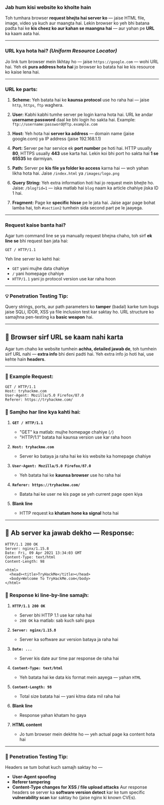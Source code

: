 ### Jab hum kisi website ko kholte hain

Toh tumhara browser **request bhejta hai server ko** — jaise HTML file, image, video ya kuch aur maangta hai.
Lekin browser ko yeh bhi batana padta hai ke **kis cheez ko aur kahan se maangna hai** — aur yahan pe **URL** ka kaam aata hai.

---

### URL kya hota hai? *(Uniform Resource Locator)*

Jo link tum browser mein likhtay ho — jaise `https://google.com` — wohi URL hai.
Yeh ek **pura address hota hai** jo browser ko batata hai ke kis resource ko kaise lena hai.

---

### URL ke parts:

1. **Scheme:**
   Yeh batata hai ke **kaunsa protocol** use ho raha hai — jaise `http`, `https`, `ftp` waghera.

2. **User:**
   Kabhi kabhi tumhe server pe login karna hota hai. URL ke andar **username\:password** daal ke bhi login ho sakta hai.
   Example: `ftp://username:password@ftp.example.com`

3. **Host:**
   Yeh hota hai **server ka address** — domain name (jaise google.com) ya IP address (jaise 192.168.1.1)

4. **Port:**
   Server pe har service ek **port number** pe hoti hai. HTTP usually **80**, HTTPS usually **443** use karta hai.
   Lekin koi bhi port ho sakta hai **1 se 65535** ke darmiyan.

5. **Path:**
   Server pe **kis file ya folder ko access** karna hai — woh yahan likha hota hai.
   Jaise `/index.html` ya `/images/logo.png`

6. **Query String:**
   Yeh extra information hoti hai jo request mein bhejte ho.
   Jaise: `/blog?id=1` — iska matlab hai `blog` naam ka article chahiye jiska ID 1 hai.

7. **Fragment:**
   Page ke **specific hisse** pe le jata hai.
   Jaise agar page bohat lamba hai, toh `#section2` tumhein sida second part pe le jaayega.

---

### Request kaise banta hai?

Agar tum command line se ya manually request bhejna chaho, toh sirf **ek line se** bhi request ban jata hai:

```http
GET / HTTP/1.1
```

Yeh line server ko kehti hai:

* `GET` yani mujhe data chahiye
* `/` yani homepage chahiye
* `HTTP/1.1` yani jo protocol version use kar raha hoon

---

### 💡 **Penetration Testing Tip:**
Query strings, ports, aur path parameters ko **tamper** (badal) karke tum bugs jaise SQLi, IDOR, XSS ya file inclusion test kar saktay ho.
URL structure ko samajhna pen-testing ka **basic weapon** hai.

---

## 🔹 Browser sirf URL se kaam nahi karta

Agar tum chaho ke website tumhein **achha, detailed jawab de**, toh tumhein sirf URL nahi — **extra info** bhi deni padti hai.
Yeh extra info jo hoti hai, use kehte hain **headers**.

---

### 🔸 Example Request:

```http
GET / HTTP/1.1  
Host: tryhackme.com  
User-Agent: Mozilla/5.0 Firefox/87.0  
Referer: https://tryhackme.com/  
```

### 📖 Samjho har line kya kahti hai:

1. **`GET / HTTP/1.1`**

   * "GET" ka matlab: mujhe homepage chahiye (`/`)
   * "HTTP/1.1" batata hai kaunsa version use kar raha hoon

2. **`Host: tryhackme.com`**

   * Server ko bataya ja raha hai ke kis website ka homepage chahiye

3. **`User-Agent: Mozilla/5.0 Firefox/87.0`**

   * Yeh batata hai ke **kaunsa browser** use ho raha hai

4. **`Referer: https://tryhackme.com/`**

   * Batata hai ke user ne kis page se yeh current page open kiya

5. **Blank line**

   * HTTP request ka **khatam hone ka signal** hota hai

---

## 🔹 Ab server ka jawab dekho — Response:

```http
HTTP/1.1 200 OK  
Server: nginx/1.15.8  
Date: Fri, 09 Apr 2021 13:34:03 GMT  
Content-Type: text/html  
Content-Length: 98  

<html>  
  <head><title>TryHackMe</title></head>  
  <body>Welcome To TryHackMe.com</body>  
</html>  
```

### 📖 Response ki line-by-line samajh:

1. **`HTTP/1.1 200 OK`**

   * Server bhi HTTP 1.1 use kar raha hai
   * `200 OK` ka matlab: sab kuch sahi gaya

2. **`Server: nginx/1.15.8`**

   * Server ka software aur version bataya ja raha hai

3. **`Date: ...`**

   * Server kis date aur time par response de raha hai

4. **`Content-Type: text/html`**

   * Yeh batata hai ke data kis format mein aayega — yahan `HTML`

5. **`Content-Length: 98`**

   * Total size batata hai — yani kitna data mil raha hai

6. **Blank line**

   * Response yahan khatam ho gaya

7. **HTML content**

   * Jo tum browser mein dekhte ho — yeh actual page ka content hota hai

---

### 🔐 Penetration Testing Tip:

Headers se tum bohat kuch samajh saktay ho —

* **User-Agent spoofing**
* **Referer tampering**
* **Content-Type changes for XSS / file upload attacks**
  Aur response headers se server ka **software version detect** kar ke tum specific **vulnerability scan** kar saktay ho (jaise nginx ki known CVEs).


